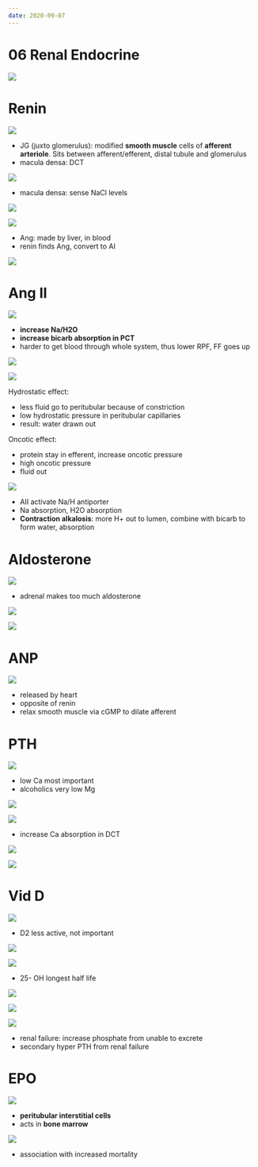 ```yaml
---
date: 2020-09-07
---
```


# 06 Renal Endocrine

<!-- kidney releases what hormones. What hormones act on kidney -->

![](https://photos.thisispiggy.com/file/wikiFiles/WNlw2N3.jpg)

# Renin

<!-- JG apparatus structures, main function -->

![](https://photos.thisispiggy.com/file/wikiFiles/76oA0sK.jpg)

- JG (juxto glomerulus): modified **smooth muscle** cells of **afferent arteriole**. Sits between afferent/efferent, distal tubule and glomerulus
- macula densa: DCT

![](https://photos.thisispiggy.com/file/wikiFiles/9DcZQ5v.jpg)

- macula densa: sense NaCl levels

<!-- renin release stimulated how. Which cell responsible for what stimulation -->

![](https://photos.thisispiggy.com/file/wikiFiles/jHiJJWS.jpg)

<!-- RAS system pathway. A2 functions -->

![](https://photos.thisispiggy.com/file/wikiFiles/49jmnsS.jpg)

- Ang: made by liver, in blood
- renin finds Ang, convert to AI

![](https://photos.thisispiggy.com/file/wikiFiles/DfAQZFy.jpg)

# Ang II

<!-- AII II kidney function, GFR, RPF, FF -->

![](https://photos.thisispiggy.com/file/wikiFiles/aplTGpj.jpg)

- **increase Na/H2O**
- **increase bicarb absorption in PCT**
- harder to get blood through whole system, thus lower RPF, FF goes up

<!-- AII Na, water, bicarb absorption how -->

![](https://photos.thisispiggy.com/file/wikiFiles/pZgkWPk.jpg)

![](https://photos.thisispiggy.com/file/wikiFiles/QxxJYav.jpg)

Hydrostatic effect:

- less fluid go to peritubular because of constriction
- low hydrostatic pressure in peritubular capillaries
- result: water drawn out

Oncotic effect:

- protein stay in efferent, increase oncotic pressure
- high oncotic pressure
- fluid out

![](https://photos.thisispiggy.com/file/wikiFiles/c7hU49u.jpg)

- AII activate Na/H antiporter
- Na absorption, H2O absorption
- **Contraction alkalosis**: more H+ out to lumen, combine with bicarb to form water, absorption

# Aldosterone

<!-- primary aldosteronism case. Causes -->

![](https://photos.thisispiggy.com/file/wikiFiles/4lTSPxo.jpg)

- adrenal makes too much aldosterone

<!-- different RAA drugs, MOA -->

![](https://photos.thisispiggy.com/file/wikiFiles/EHOgAhP.jpg)

![](https://photos.thisispiggy.com/file/wikiFiles/MTYaRdM.jpg)

# ANP

<!-- ANP made where, stimulated how, effect, GFR, renin -->

![](https://photos.thisispiggy.com/file/wikiFiles/H4ybPB7.jpg)

- released by heart
- opposite of renin
- relax smooth muscle via cGMP to dilate afferent

# PTH

<!-- PTH function, made where, stimulation, Mg effect on PTH -->

![](https://photos.thisispiggy.com/file/wikiFiles/QwLSm29.jpg)

- low Ca most important
- alcoholics very low Mg

<!-- PTH Ca and phosphate net effect. Effects in kidney, bone, GI -->

![](https://photos.thisispiggy.com/file/wikiFiles/T6EqAo2.jpg)

![](https://photos.thisispiggy.com/file/wikiFiles/leGE3CO.jpg)

- increase Ca absorption in DCT

![](https://photos.thisispiggy.com/file/wikiFiles/GzidgVS.jpg)

![](https://photos.thisispiggy.com/file/wikiFiles/mQtW1fa.jpg)

# Vid D

<!-- Vit D 2 versions, names, 2 sources, activation -->

![](https://photos.thisispiggy.com/file/wikiFiles/iFJqNSk.jpg)

- D2 less active, not important

![](https://photos.thisispiggy.com/file/wikiFiles/Os4mpvP.jpg)

![](https://photos.thisispiggy.com/file/wikiFiles/Yr76O2w.jpg)

- 25- OH longest half life

<!-- vit D function -->

![](https://photos.thisispiggy.com/file/wikiFiles/L3fprEg.jpg)

<!-- PTH and vit D activation how -->

![](https://photos.thisispiggy.com/file/wikiFiles/B0RDToE.jpg)

<!-- renal failure effect on phosphate, Ca, PTH, Vit D -->

![](https://photos.thisispiggy.com/file/wikiFiles/LkBXUhS.jpg)

- renal failure: increase phosphate from unable to excrete
- secondary hyper PTH from renal failure

# EPO

<!-- EPO made where, stimulation, deficiency result -->

![](https://photos.thisispiggy.com/file/wikiFiles/uqlC8oc.jpg)

- **peritubular interstitial cells**
- acts in **bone marrow**

<!-- EPO drugs include, uses -->

![](https://photos.thisispiggy.com/file/wikiFiles/cpehsoB.jpg)

- association with increased mortality
